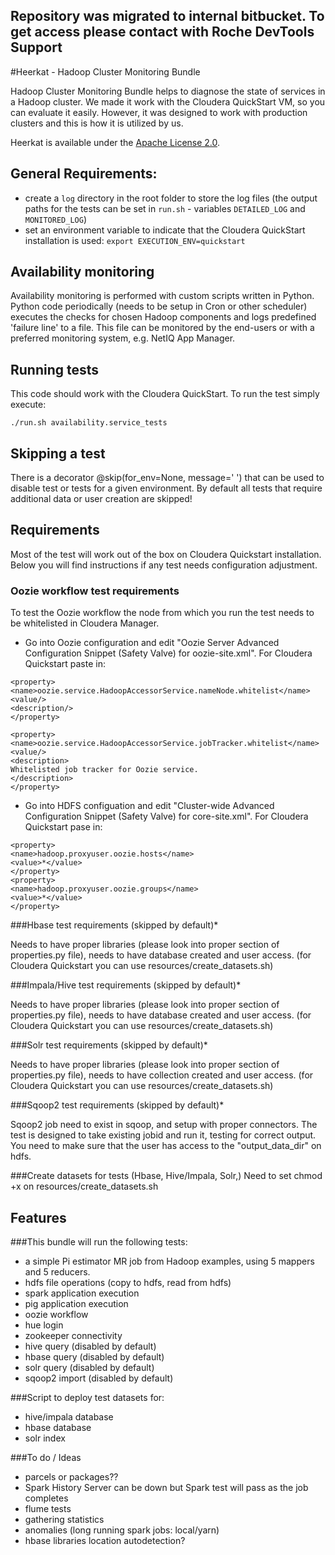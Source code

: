 <h2>Repository was migrated to internal bitbucket. To get access please contact with Roche DevTools Support</h2>
#Heerkat - Hadoop Cluster Monitoring Bundle 

Hadoop Cluster Monitoring Bundle helps to diagnose the state of services in a Hadoop cluster. We made it work with the Cloudera QuickStart VM, so you can evaluate it easily. However, it was designed to work with production clusters and this is how it is utilized by us.

Heerkat is available under the [Apache License 2.0](http://www.apache.org/licenses/LICENSE-2.0).


## General Requirements: 	

- create a `log` directory in the root folder to store the log files (the output paths for the tests can be set in `run.sh` - variables `DETAILED_LOG` and `MONITORED_LOG`)
- set an environment variable to indicate that the Cloudera QuickStart installation is used: `export EXECUTION_ENV=quickstart`

## Availability monitoring 

Availability monitoring is performed with custom scripts written in Python. Python code periodically (needs to be setup in Cron or other scheduler) executes the checks for chosen Hadoop components and logs predefined 'failure line' to a file. This file can be monitored by the end-users or with a preferred monitoring system, e.g. NetIQ App Manager.
 
## Running tests

This code should work with the Cloudera QuickStart. To run the test simply execute:

    ./run.sh availability.service_tests

## Skipping a test 

There is a decorator @skip(for_env=None, message=' ') that can be used to disable test or tests for a given environment. By default all tests that require additional data or user creation are skipped! 

## Requirements

Most of the test will work out of the box on Cloudera Quickstart installation. Below you will find instructions if any test needs configuration adjustment.


### Oozie workflow test requirements

To test the Oozie workflow the node from which you run the test needs to be whitelisted  in Cloudera Manager. 

- Go into Oozie configuration and edit "Oozie Server Advanced Configuration Snippet (Safety Valve) for oozie-site.xml". For Cloudera Quickstart paste in: 

```
<property>
<name>oozie.service.HadoopAccessorService.nameNode.whitelist</name>
<value/>
<description/>
</property>

<property>
<name>oozie.service.HadoopAccessorService.jobTracker.whitelist</name>
<value/>
<description>
Whitelisted job tracker for Oozie service.
</description>
</property>
```
- Go into HDFS configuation and edit "Cluster-wide Advanced Configuration Snippet (Safety Valve) for core-site.xml". For Cloudera Quickstart pase in:

```
<property> 
<name>hadoop.proxyuser.oozie.hosts</name> 
<value>*</value> 
</property> 
<property> 
<name>hadoop.proxyuser.oozie.groups</name> 
<value>*</value> 
</property>
```
###Hbase test requirements (skipped by default)* 

Needs to have proper libraries (please look into proper section of properties.py file), needs to have database created and user access. (for Cloudera Quickstart you can use resources/create_datasets.sh) 

###Impala/Hive test requirements (skipped by default)*

Needs to have proper libraries (please look into proper section of properties.py file), needs to have database created and user access. (for Cloudera Quickstart you can use resources/create_datasets.sh)  

###Solr test requirements (skipped by default)*

Needs to have proper libraries (please look into proper section of properties.py file), needs to have collection created and user access. (for Cloudera Quickstart you can use resources/create_datasets.sh) 

###Sqoop2 test requirements (skipped by default)*

Sqoop2 job need to exist in sqoop, and setup with proper connectors. The test is designed to take existing jobid and run it, testing for correct output.  
You need to make sure that the user has access to the "output_data_dir" on hdfs. 

###Create datasets for tests (Hbase, Hive/Impala, Solr,)
Need to set chmod +x on resources/create_datasets.sh


## Features

###This bundle will run the following tests:
 - a simple Pi estimator MR job from Hadoop examples, using 5 mappers and 5 reducers.
 - hdfs file operations (copy to hdfs, read from hdfs)
 - spark application execution
 - pig application execution
 - oozie workflow
 - hue login 
 - zookeeper connectivity
 - hive query (disabled by default)
 - hbase query (disabled by default)
 - solr query (disabled by default)
 - sqoop2 import (disabled by default)
 
 
###Script to deploy test datasets for:

 - hive/impala database
 - hbase database 
 - solr index 
 
###To do / Ideas 
 
 - parcels or packages??
 - Spark History Server can be down but Spark test will pass as the job completes 
 - flume tests
 - gathering statistics 
 - anomalies (long running spark jobs: local/yarn) 
 - hbase libraries location autodetection?
